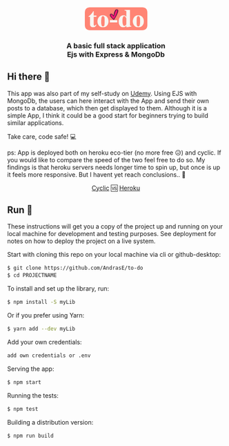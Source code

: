 <br>
<p align="center">
  <a href="https://andras-todo.cyclic.app/" target="_blank" rel="noopener noreferrer">
  <img src="https://github.com/AndrasE/raw-readme/blob/main/todo-readme-img.png?raw=true" width="145px">
  </a>
</p>
<h3 align="center">
 A basic full stack application
 <br> 
 Ejs with Express & MongoDb 
</h3>

## Hi there 👋

This app was also part of my self-study on <a href="https://www.udemy.com/course/the-complete-web-development-bootcamp" target="_blank" rel="noopener noreferrer">Udemy</a>. Using EJS with MongoDb, the users can here interact with the App and send their own posts to a database, which then get displayed to them. Although it is a simple App, I think it could be a good start for beginners trying to build similar applications. 

Take care, code safe! 💻

ps: App is deployed both on heroku eco-tier (no more free 😥) and cyclic. If you would like to compare the speed of the two feel free to do so. My findings is that heroku servers needs longer time to spin up, but once is up it feels more responsive. But I havent yet reach conclusions.. 🔮 <br>
<p align="center">
<a href="https://andras-todo.cyclic.app/" target="_blank" rel="noopener noreferrer">Cyclic</a>   🆚   <a href="https://andras-todo.herokuapp.com/" target="_blank" rel="noopener noreferrer">Heroku</a>
</p>

## Run 🚀
These instructions will get you a copy of the project up and running on your local machine for development and testing purposes. See deployment for notes on how to deploy the project on a live system.

Start with cloning this repo on your local machine via cli or github-desktop:

```sh
$ git clone https://github.com/AndrasE/to-do
$ cd PROJECTNAME
```
To install and set up the library, run:
```sh
$ npm install -S myLib
```

Or if you prefer using Yarn:
```sh
$ yarn add --dev myLib
```

Add your own credentials:
```sh
add own credentials or .env
```
Serving the app:
```sh
$ npm start
```
Running the tests:
```sh
$ npm test
```
Building a distribution version:
```sh
$ npm run build
```

